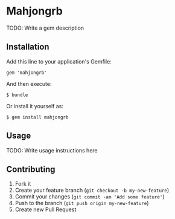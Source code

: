 # Mahjongrb

TODO: Write a gem description

## Installation

Add this line to your application's Gemfile:

    gem 'mahjongrb'

And then execute:

    $ bundle

Or install it yourself as:

    $ gem install mahjongrb

## Usage

TODO: Write usage instructions here

## Contributing

1. Fork it
2. Create your feature branch (`git checkout -b my-new-feature`)
3. Commit your changes (`git commit -am 'Add some feature'`)
4. Push to the branch (`git push origin my-new-feature`)
5. Create new Pull Request
